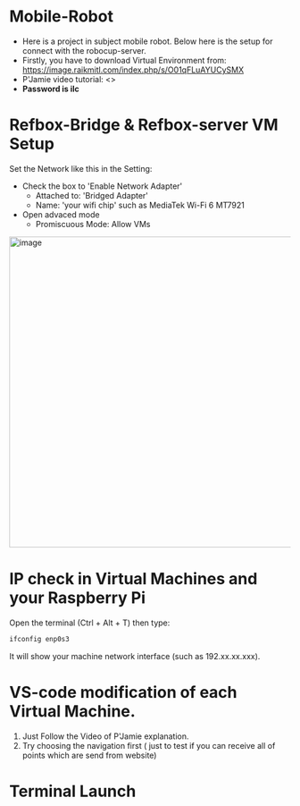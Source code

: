 # Mobile-Robot
* Here is a project in subject mobile robot. Below here is the setup for connect with the robocup-server.
* Firstly, you have to download Virtual Environment from: <https://image.raikmitl.com/index.php/s/O01qFLuAYUCySMX>
* P'Jamie video tutorial: <>
* **Password is ilc** 
# Refbox-Bridge & Refbox-server VM Setup
Set the Network like this in the Setting:
  * Check the box to 'Enable Network Adapter'
    * Attached to: 'Bridged Adapter'
    * Name: 'your wifi chip' such as MediaTek Wi-Fi 6 MT7921
  * Open advaced mode
    * Promiscuous Mode: Allow VMs
  <img width="701" height="556" alt="image" src="https://github.com/user-attachments/assets/c3a55743-fbe4-4f73-85d5-84213c125229" />
  
# IP check in Virtual Machines and your Raspberry Pi
Open the terminal (Ctrl + Alt + T) then type:
```bash
ifconfig enp0s3
```
It will show your machine network interface (such as 192.xx.xx.xxx). 

# VS-code modification of each Virtual Machine.
1. Just Follow the Video of P'Jamie explanation.
2. Try choosing the navigation first ( just to test if you can receive all of points which are send from website)

# Terminal Launch
